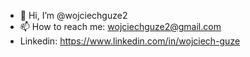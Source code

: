 - 👋 Hi, I’m @wojciechguze2
- 📫 How to reach me: wojciechguze2@gmail.com
- Linkedin: https://www.linkedin.com/in/wojciech-guze

<!---
wojciechguze2/wojciechguze2 is a ✨ special ✨ repository because its `README.md` (this file) appears on your GitHub profile.
You can click the Preview link to take a look at your changes.
--->
